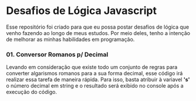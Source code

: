 # Desafios de Lógica Javascript
Esse repositório foi criado para que eu possa postar desafios de lógica que venho fazendo ao longo de meus estudos. Por meio deles, tenho a intenção de melhorar as minhas habilidades em programação.

### 01. Conversor Romanos p/ Decimal
Levando em consideração que existe todo um conjunto de regras para converter algarismos romanos para a sua forma decimal, esse código irá realizar essa tarefa de maneira rápida. Para isso, basta atribuir à variavel **'s'** o número decimal em string e o resultado será exibido no console após a execução do código.
